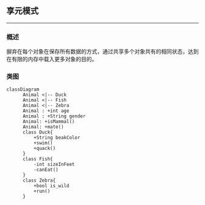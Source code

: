 ## 享元模式

--------

### 概述
摒弃在每个对象在保存所有数据的方式，通过共享多个对象共有的相同状态，达到在有限的内存中载入更多对象的目的。

### 类图
```mermaid
classDiagram
      Animal <|-- Duck
      Animal <|-- Fish
      Animal <|-- Zebra
      Animal : +int age
      Animal : +String gender
      Animal: +isMammal()
      Animal: +mate()
      class Duck{
          +String beakColor
          +swim()
          +quack()
      }
      class Fish{
          -int sizeInFeet
          -canEat()
      }
      class Zebra{
          +bool is_wild
          +run()
      }
```
